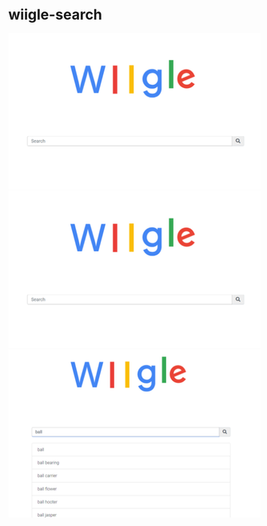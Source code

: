 # wiigle-search
![home_page](/wiigle.png)
![An image](/wiigle.png) <!-- .element height="200px" width="400px" -->
![suggestion page](/wiigle_suggestion.png)

